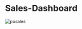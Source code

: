 # Sales-Dashboard

![posales](https://github.com/norayehia/Sales-Dashboard/assets/52428892/09fa1fe2-c4b7-4ad0-b89f-75622c8417a2)
